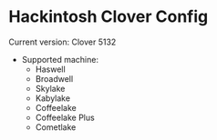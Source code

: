 # Hackintosh Clover Config
Current version: Clover 5132
- Supported machine:
  - Haswell
  - Broadwell
  - Skylake
  - Kabylake
  - Coffeelake
  - Coffeelake Plus
  - Cometlake
